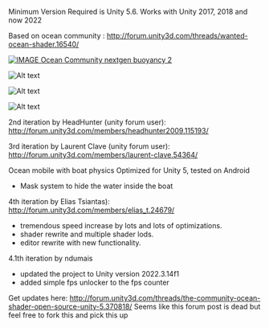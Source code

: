 Minimum Version Required is Unity 5.6. Works with Unity 2017, 2018 and now 2022


Based on ocean community : http://forum.unity3d.com/threads/wanted-ocean-shader.16540/

[![IMAGE Ocean Community nextgen buoyancy 2](https://img.youtube.com/vi/OaLmEHpHYkI/0.jpg)](https://www.youtube.com/watch?v=OaLmEHpHYkI)

![Alt text](http://i.imgur.com/2aEaQF5.jpg)

![Alt text](http://i.imgur.com/iui8lyB.jpg)

![Alt text](http://i.imgur.com/oYLtnc7.jpg)

2nd iteration by HeadHunter (unity forum user): http://forum.unity3d.com/members/headhunter2009.115193/

3rd iteration by Laurent Clave (unity forum user): http://forum.unity3d.com/members/laurent-clave.54364/

Ocean mobile with boat physics
Optimized for Unity 5, tested on Android
- Mask system to hide the water inside the boat

4th iteration by Elias Tsiantas): http://forum.unity3d.com/members/elias_t.24679/

- tremendous speed increase by lots and lots of optimizations.
- shader rewrite and multiple shader lods.
- editor rewrite with new functionality.

4.1th iteration by ndumais

- updated the project to Unity version 2022.3.14f1
- added simple fps unlocker to the fps counter


Get updates here: http://forum.unity3d.com/threads/the-community-ocean-shader-open-source-unity-5.370818/
Seems like this forum post is dead but feel free to fork this and pick this up



